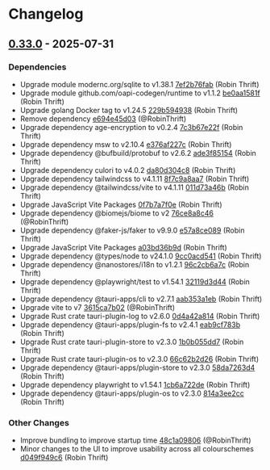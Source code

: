 # Changelog

## [0.33.0](https://github.com/RobinThrift/conveyor/releases/tag/v0.33.0) - 2025-07-31

### <!-- 4 -->Dependencies

- Upgrade module modernc.org/sqlite to v1.38.1 [7ef2b76fab](https://github.com/RobinThrift/conveyor/commit/7ef2b76fabcb31d0f518734b7e359d6286cf4cfc) (Robin Thrift)
- Upgrade module github.com/oapi-codegen/runtime to v1.1.2 [be0aa1581f](https://github.com/RobinThrift/conveyor/commit/be0aa1581f142c59370fa788574dafe7f5481680) (Robin Thrift)
- Upgrade golang Docker tag to v1.24.5 [229b594938](https://github.com/RobinThrift/conveyor/commit/229b5949381a45db760252e4ea5b152f95d6ce9b) (Robin Thrift)
- Remove dependency [e694e45d03](https://github.com/RobinThrift/conveyor/commit/e694e45d03d5c72f943e378026a0230d6e83b60b) (@RobinThrift)
- Upgrade dependency age-encryption to v0.2.4 [7c3b67e22f](https://github.com/RobinThrift/conveyor/commit/7c3b67e22f3f77338001453303a5cc538313caa5) (Robin Thrift)
- Upgrade dependency msw to v2.10.4 [e376af227c](https://github.com/RobinThrift/conveyor/commit/e376af227c30efe217c0d0c05eda91f4eb011e6a) (Robin Thrift)
- Upgrade dependency @bufbuild/protobuf to v2.6.2 [ade3f85154](https://github.com/RobinThrift/conveyor/commit/ade3f851541d472f601a5198ab663449269cd5ac) (Robin Thrift)
- Upgrade dependency culori to v4.0.2 [da80d304c8](https://github.com/RobinThrift/conveyor/commit/da80d304c8b73a62f8776c52b19c5f71a6bd324c) (Robin Thrift)
- Upgrade dependency tailwindcss to v4.1.11 [8f7c9a8aa7](https://github.com/RobinThrift/conveyor/commit/8f7c9a8aa7c80a4a3d187054a90986dd7a064f54) (Robin Thrift)
- Upgrade dependency @tailwindcss/vite to v4.1.11 [011d73a46b](https://github.com/RobinThrift/conveyor/commit/011d73a46b50b9d45c18e006f1fe16dbd9ee93f2) (Robin Thrift)
- Upgrade JavaScript Vite Packages [0f7b7a7f0e](https://github.com/RobinThrift/conveyor/commit/0f7b7a7f0e7ce5f2db4dbdb5f7ce947a172e2e27) (Robin Thrift)
- Upgrade dependency @biomejs/biome to v2 [76ce8a8c46](https://github.com/RobinThrift/conveyor/commit/76ce8a8c46e7e38587c6f847604794c163f645a3) (@RobinThrift)
- Upgrade dependency @faker-js/faker to v9.9.0 [e57a8ce089](https://github.com/RobinThrift/conveyor/commit/e57a8ce0898a6ed6bcc84ebdfb39e79f5e072cf5) (Robin Thrift)
- Upgrade JavaScript Vite Packages [a03bd36b9d](https://github.com/RobinThrift/conveyor/commit/a03bd36b9d27f8a58874fef2553871a2884f1f94) (Robin Thrift)
- Upgrade dependency @types/node to v24.1.0 [9cc0acd541](https://github.com/RobinThrift/conveyor/commit/9cc0acd5415e00dffeb1a197ce35def60b5a22c8) (Robin Thrift)
- Upgrade dependency @nanostores/i18n to v1.2.1 [96c2cb6a7c](https://github.com/RobinThrift/conveyor/commit/96c2cb6a7c817514c2a856e45437e08b6ee3482e) (Robin Thrift)
- Upgrade dependency @playwright/test to v1.54.1 [32119d3d44](https://github.com/RobinThrift/conveyor/commit/32119d3d442c6fd9c0b597b67a2f08a4fe05d372) (Robin Thrift)
- Upgrade dependency @tauri-apps/cli to v2.7.1 [aab353a1eb](https://github.com/RobinThrift/conveyor/commit/aab353a1eb64ac411b62acea9461426e3c9c49d3) (Robin Thrift)
- Upgrade vite to v7 [3615ca7b02](https://github.com/RobinThrift/conveyor/commit/3615ca7b0292b469cebc5ec92f5863ac34a16c79) (@RobinThrift)
- Upgrade Rust crate tauri-plugin-log to v2.6.0 [0d4a42a814](https://github.com/RobinThrift/conveyor/commit/0d4a42a8147d6ebfce11e988f62ee3ba1f4600f9) (Robin Thrift)
- Upgrade dependency @tauri-apps/plugin-fs to v2.4.1 [eab9cf783b](https://github.com/RobinThrift/conveyor/commit/eab9cf783b1c788cf6c158d81d2e39e326bb598d) (Robin Thrift)
- Upgrade Rust crate tauri-plugin-store to v2.3.0 [1b0b055dd7](https://github.com/RobinThrift/conveyor/commit/1b0b055dd782cb1a094c359ead7c3b2f2d32d000) (Robin Thrift)
- Upgrade Rust crate tauri-plugin-os to v2.3.0 [66c62b2d26](https://github.com/RobinThrift/conveyor/commit/66c62b2d2635b88c6b2914441a5b5cedb73d9069) (Robin Thrift)
- Upgrade dependency @tauri-apps/plugin-store to v2.3.0 [58da7263d4](https://github.com/RobinThrift/conveyor/commit/58da7263d4f1735981c8182f2411c4e6b2a4109a) (Robin Thrift)
- Upgrade dependency playwright to v1.54.1 [1cb6a722de](https://github.com/RobinThrift/conveyor/commit/1cb6a722de4360321014e75f61ccd65c65ffd80b) (Robin Thrift)
- Upgrade dependency @tauri-apps/plugin-os to v2.3.0 [814a3ee2cc](https://github.com/RobinThrift/conveyor/commit/814a3ee2cc66402f2259648914c733b28b5412ed) (Robin Thrift)

### <!-- 6 -->Other Changes

- Improve bundling to improve startup time [48c1a09806](https://github.com/RobinThrift/conveyor/commit/48c1a098064afcd4b34efe10042ee8e71b6e1d9b) (@RobinThrift)
- Minor changes to the UI to improve usability across all colourschemes [d049f949c6](https://github.com/RobinThrift/conveyor/commit/d049f949c6faeffac0db075d44ef09130216d89f) (Robin Thrift)

[0.33.0]: https://github.com/RobinThrift/conveyor/compare/v0.32.2..v0.33.0


